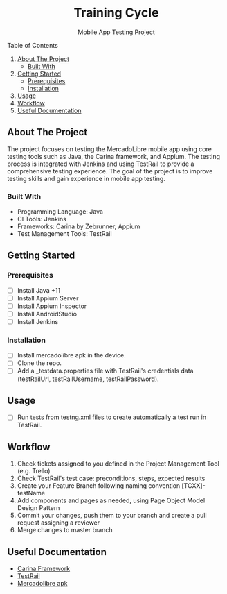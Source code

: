 <!-- PROJECT LOGO -->
<div align="center">
  <h1 align="center">Training Cycle</h1>
  <p align="center">Mobile App Testing Project</p>
</div>

<!-- TABLE OF CONTENTS -->
  <summary>Table of Contents</summary>
  <ol>
    <li>
      <a href="#about-the-project">About The Project</a>
      <ul>
        <li><a href="#built-with">Built With</a></li>
      </ul>
    </li>
    <li>
      <a href="#getting-started">Getting Started</a>
      <ul>
        <li><a href="#prerequisites">Prerequisites</a></li>
        <li><a href="#installation">Installation</a></li>
      </ul>
    </li>
    <li><a href="#usage">Usage</a></li>
    <li><a href="#workflow">Workflow</a></li>
    <li><a href="#useful documentation">Useful Documentation</a></li>
  </ol>

<!-- ABOUT THE PROJECT -->
## About The Project

The project focuses on testing the MercadoLibre mobile app using core testing tools such as Java, the Carina framework, and Appium. The testing process is integrated with Jenkins and using TestRail to provide a comprehensive testing experience. The goal of the project is to improve testing skills and gain experience in mobile app testing.

### Built With

* Programming Language: Java
* CI Tools: Jenkins
* Frameworks: Carina by Zebrunner, Appium
* Test Management Tools: TestRail

<!-- GETTING STARTED -->
## Getting Started


### Prerequisites

- [ ] Install Java +11
- [ ] Install Appium Server
- [ ] Install Appium Inspector
- [ ] Install AndroidStudio
- [ ] Install Jenkins

### Installation
- [ ] Install mercadolibre apk in the device.
- [ ] Clone the repo.
- [ ] Add a _testdata.properties file with TestRail's credentials data (testRailUrl, testRailUsername, testRailPassword).

<!-- USAGE EXAMPLES -->
## Usage

- [ ] Run tests from testng.xml files to create automatically a test run in TestRail.

<!-- WORKFLOW -->
## Workflow

1. Check tickets assigned to you defined in the Project Management Tool (e.g. Trello)
2. Check TestRail's test case: preconditions, steps, expected results
3. Create your Feature Branch following naming convention [TCXX]-testName
4. Add components and pages as needed, using Page Object Model Design Pattern
5. Commit your changes, push them to your branch and create a pull request assigning a reviewer 
6. Merge changes to master branch

<!-- USEFUL DOCUMENTATION -->
## Useful Documentation

* [Carina Framework](https://zebrunner.github.io/carina/)
* [TestRail](https://support.gurock.com/hc/en-us)
* [Mercadolibre apk](https://mercadolibre.uptodown.com/android)
